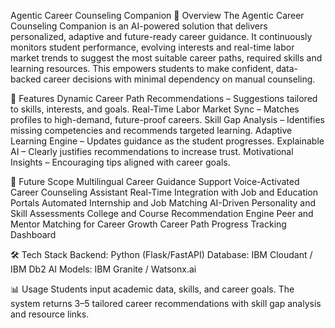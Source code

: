 Agentic Career Counseling Companion
📌 Overview
The Agentic Career Counseling Companion is an AI-powered solution that delivers personalized, adaptive and future-ready career guidance.
It continuously monitors student performance, evolving interests and real-time labor market trends to suggest the most suitable career paths, required skills and learning resources.
This empowers students to make confident, data-backed career decisions with minimal dependency on manual counseling.

🚀 Features
Dynamic Career Path Recommendations – Suggestions tailored to skills, interests, and goals.
Real-Time Labor Market Sync – Matches profiles to high-demand, future-proof careers.
Skill Gap Analysis – Identifies missing competencies and recommends targeted learning.
Adaptive Learning Engine – Updates guidance as the student progresses.
Explainable AI – Clearly justifies recommendations to increase trust.
Motivational Insights – Encouraging tips aligned with career goals.

🎯 Future Scope
Multilingual Career Guidance Support
Voice-Activated Career Counseling Assistant
Real-Time Integration with Job and Education Portals
Automated Internship and Job Matching
AI-Driven Personality and Skill Assessments
College and Course Recommendation Engine
Peer and Mentor Matching for Career Growth
Career Path Progress Tracking Dashboard

🛠️ Tech Stack
Backend: Python (Flask/FastAPI)
Database: IBM Cloudant / IBM Db2
AI Models: IBM Granite / Watsonx.ai

📊 Usage
Students input academic data, skills, and career goals.
The system returns 3–5 tailored career recommendations with skill gap analysis and resource links.

